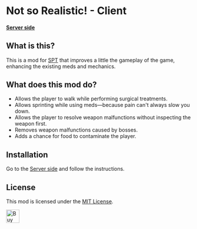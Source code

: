 # Not so Realistic! - Client

#### [Server side](https://github.com/viniHNS/Not-So-Realistic)

## What is this?

This is a mod for [SPT](https://www.sp-tarkov.com "The main goal of the project is to provide a single-player offline experience with ready-to-use progression for the official BSG client. Now you can play Escape From Tarkov while waiting for their servers to come back online, when you're offline, or if you need a break from cheaters.") that improves a little the gameplay of the game, enhancing the existing meds and mechanics.

## What does this mod do?


- Allows the player to walk while performing surgical treatments.
- Allows sprinting while using meds—because pain can't always slow you down.
- Allows the player to resolve weapon malfunctions without inspecting the weapon first.
- Removes weapon malfunctions caused by bosses.
- Adds a chance for food to contaminate the player.

## Installation

Go to the [Server side](https://github.com/viniHNS/Not-So-Realistic) and follow the instructions.


## License

This mod is licensed under the [MIT License](LICENSE).

<a href='https://ko-fi.com/Q5Q116JYQN' target='_blank'><img height='36' style='border:0px;height:36px;' src='https://storage.ko-fi.com/cdn/kofi3.png?v=6' border='0' alt='Buy Me a Coffee at ko-fi.com' /></a>

